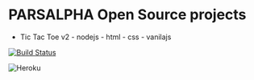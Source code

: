 # PARSALPHA Open Source projects


 - Tic Tac Toe v2 - nodejs - html - css - vanilajs



[![Build Status](https://travis-ci.org/pussinboots/heroku-badge.svg?branch=master)](https://travis-ci.org/pussinboots/heroku-badge)

![Heroku](https://heroku-badge.herokuapp.com/?app=heroku-badge)
